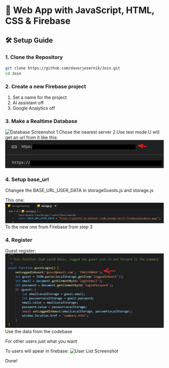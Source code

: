 # 🚀 Web App with JavaScript, HTML, CSS & Firebase

## 🛠️ Setup Guide

### 1. Clone the Repository
```bash
git clone https://github.com/davorjezernik/Join.git
cd Join
```

### 2. Create a new Firebase project
1. Set a name for the project
2. AI assistant off
3. Google Analytics off

### 3. Make a Realtime Database
![Database Screenshot](‎img/screenshot_git/realtime_datevase.png)
1.Chose the nearest server
2.Use test mode
U will get an url from it like this:
![Base URL Firebase Screenshot](img/screenshot_git/base_url_firebase.png)

### 4. Setup base_url
Changee the BASE_URL_USER_DATA in storageGuests.js and storage.js

This one:
![Base URL Screenshot](img/screenshot_git/base_url.png)
To the new one from Firebase from step 3


### 4. Register
Guest register:
![Guest login Screenshot](img/screenshot_git/guest_register.png)
Use the data from the codebase 

For other users just what you want

To users will apear in firebase:
![User List Screenshot](‎img/screenshot_git/users.png)

Done!

